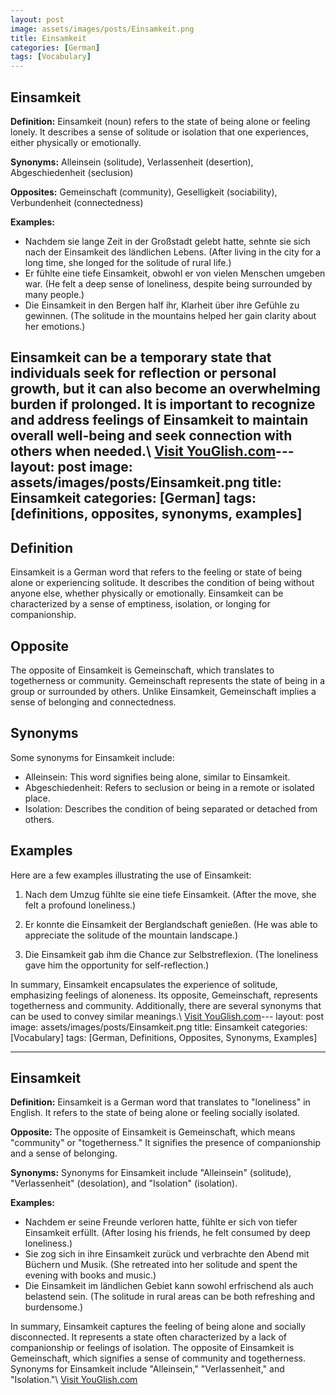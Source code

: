 ```yaml
---
layout: post
image: assets/images/posts/Einsamkeit.png
title: Einsamkeit
categories: [German]
tags: [Vocabulary]
---
```


## Einsamkeit

**Definition:** Einsamkeit (noun) refers to the state of being alone or feeling lonely. It describes a sense of solitude or isolation that one experiences, either physically or emotionally.

**Synonyms:** Alleinsein (solitude), Verlassenheit (desertion), Abgeschiedenheit (seclusion)

**Opposites:** Gemeinschaft (community), Geselligkeit (sociability), Verbundenheit (connectedness)

**Examples:**
- Nachdem sie lange Zeit in der Großstadt gelebt hatte, sehnte sie sich nach der Einsamkeit des ländlichen Lebens. (After living in the city for a long time, she longed for the solitude of rural life.)
- Er fühlte eine tiefe Einsamkeit, obwohl er von vielen Menschen umgeben war. (He felt a deep sense of loneliness, despite being surrounded by many people.)
- Die Einsamkeit in den Bergen half ihr, Klarheit über ihre Gefühle zu gewinnen. (The solitude in the mountains helped her gain clarity about her emotions.)

Einsamkeit can be a temporary state that individuals seek for reflection or personal growth, but it can also become an overwhelming burden if prolonged. It is important to recognize and address feelings of Einsamkeit to maintain overall well-being and seek connection with others when needed.\ <a id="yg-widget-0" class="youglish-widget" data-query="Einsamkeit" data-lang="german" data-components="8412" data-auto-start="0" data-bkg-color="theme_light" data-title="How%20to%20pronounce%20Einsamkeit%20in%20German"  rel="nofollow" href="https://youglish.com">Visit YouGlish.com</a><script async src="https://youglish.com/public/emb/widget.js" charset="utf-8"></script>---
layout: post
image: assets/images/posts/Einsamkeit.png
title: Einsamkeit
categories: [German]
tags: [definitions, opposites, synonyms, examples]
---

## Definition
Einsamkeit is a German word that refers to the feeling or state of being alone or experiencing solitude. It describes the condition of being without anyone else, whether physically or emotionally. Einsamkeit can be characterized by a sense of emptiness, isolation, or longing for companionship.

## Opposite
The opposite of Einsamkeit is Gemeinschaft, which translates to togetherness or community. Gemeinschaft represents the state of being in a group or surrounded by others. Unlike Einsamkeit, Gemeinschaft implies a sense of belonging and connectedness.

## Synonyms
Some synonyms for Einsamkeit include:

- Alleinsein: This word signifies being alone, similar to Einsamkeit.
- Abgeschiedenheit: Refers to seclusion or being in a remote or isolated place.
- Isolation: Describes the condition of being separated or detached from others.

## Examples
Here are a few examples illustrating the use of Einsamkeit:

1. Nach dem Umzug fühlte sie eine tiefe Einsamkeit.
   (After the move, she felt a profound loneliness.)

2. Er konnte die Einsamkeit der Berglandschaft genießen.
   (He was able to appreciate the solitude of the mountain landscape.)

3. Die Einsamkeit gab ihm die Chance zur Selbstreflexion.
   (The loneliness gave him the opportunity for self-reflection.)

In summary, Einsamkeit encapsulates the experience of solitude, emphasizing feelings of aloneness. Its opposite, Gemeinschaft, represents togetherness and community. Additionally, there are several synonyms that can be used to convey similar meanings.\ <a id="yg-widget-0" class="youglish-widget" data-query="Einsamkeit" data-lang="german" data-components="8412" data-auto-start="0" data-bkg-color="theme_light" data-title="How%20to%20pronounce%20Einsamkeit%20in%20German"  rel="nofollow" href="https://youglish.com">Visit YouGlish.com</a><script async src="https://youglish.com/public/emb/widget.js" charset="utf-8"></script>---
layout: post
image: assets/images/posts/Einsamkeit.png
title: Einsamkeit
categories: [Vocabulary]
tags: [German, Definitions, Opposites, Synonyms, Examples]

---

## Einsamkeit

**Definition:** Einsamkeit is a German word that translates to "loneliness" in English. It refers to the state of being alone or feeling socially isolated.

**Opposite:** The opposite of Einsamkeit is Gemeinschaft, which means "community" or "togetherness." It signifies the presence of companionship and a sense of belonging.

**Synonyms:** Synonyms for Einsamkeit include "Alleinsein" (solitude), "Verlassenheit" (desolation), and "Isolation" (isolation).

**Examples:**
- Nachdem er seine Freunde verloren hatte, fühlte er sich von tiefer Einsamkeit erfüllt. (After losing his friends, he felt consumed by deep loneliness.)
- Sie zog sich in ihre Einsamkeit zurück und verbrachte den Abend mit Büchern und Musik. (She retreated into her solitude and spent the evening with books and music.)
- Die Einsamkeit im ländlichen Gebiet kann sowohl erfrischend als auch belastend sein. (The solitude in rural areas can be both refreshing and burdensome.)

In summary, Einsamkeit captures the feeling of being alone and socially disconnected. It represents a state often characterized by a lack of companionship or feelings of isolation. The opposite of Einsamkeit is Gemeinschaft, which signifies a sense of community and togetherness. Synonyms for Einsamkeit include "Alleinsein," "Verlassenheit," and "Isolation."\ <a id="yg-widget-0" class="youglish-widget" data-query="Einsamkeit" data-lang="german" data-components="8412" data-auto-start="0" data-bkg-color="theme_light" data-title="How%20to%20pronounce%20Einsamkeit%20in%20German"  rel="nofollow" href="https://youglish.com">Visit YouGlish.com</a><script async src="https://youglish.com/public/emb/widget.js" charset="utf-8"></script>